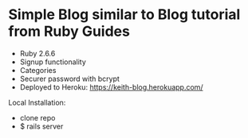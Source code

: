 # Simple Blog similar to Blog tutorial from Ruby Guides

* Ruby 2.6.6
* Signup functionality
* Categories
* Securer password with bcrypt
* Deployed to Heroku: https://keith-blog.herokuapp.com/

Local Installation:
* clone repo
* $ rails server